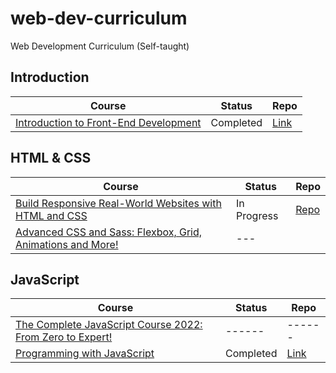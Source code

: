 # web-dev-curriculum

Web Development Curriculum (Self-taught)

## Introduction

| Course                                                                                                         | Status    | Repo                                                                                                                           |
| -------------------------------------------------------------------------------------------------------------- | --------- | ------------------------------------------------------------------------------------------------------------------------------ |
| [Introduction to Front-End Development](https://www.coursera.org/learn/introduction-to-front-end-development/) | Completed | [Link](https://github.com/iamieht/web-dev-curriculum/tree/main/Meta_Front-End_Developer/Introduction_to_Front-End_Development) |

## HTML & CSS

| Course                                                                                                                                          | Status      | Repo                                                                                                                 |
| ----------------------------------------------------------------------------------------------------------------------------------------------- | ----------- | -------------------------------------------------------------------------------------------------------------------- |
| [Build Responsive Real-World Websites with HTML and CSS](https://www.udemy.com/course/design-and-develop-a-killer-website-with-html5-and-css3/) | In Progress | [Repo](https://github.com/iamieht/web-dev-curriculum/tree/main/Build_Responsive_Real-World_Websites_with_HTML%26CSS) |
| [Advanced CSS and Sass: Flexbox, Grid, Animations and More!](https://www.udemy.com/course/advanced-css-and-sass/)                               | ---         |

## JavaScript

| Course                                                                                                                    | Status    | Repo                                                                                                                 |
| ------------------------------------------------------------------------------------------------------------------------- | --------- | -------------------------------------------------------------------------------------------------------------------- |
| [The Complete JavaScript Course 2022: From Zero to Expert!](https://www.udemy.com/course/the-complete-javascript-course/) | ------    | ------                                                                                                               |
| [Programming with JavaScript](https://www.coursera.org/learn/programming-with-javascript)                                 | Completed | [Link](https://github.com/iamieht/web-dev-curriculum/tree/main/Meta_Front-End_Developer/Programming_with_JavaScript) |
